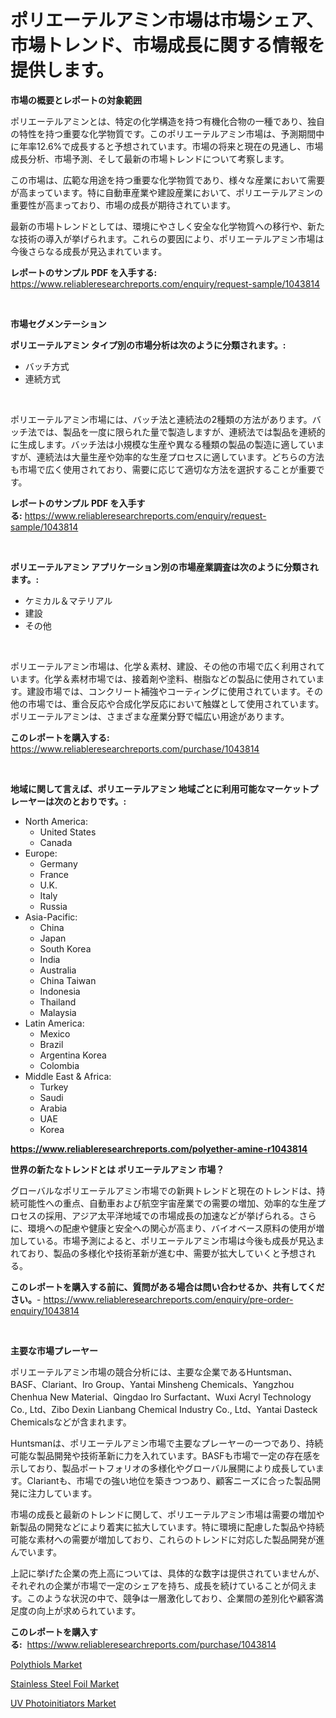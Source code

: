 <p><h1>ポリエーテルアミン市場は市場シェア、市場トレンド、市場成長に関する情報を提供します。</h1></p><p><strong>市場の概要とレポートの対象範囲</strong></p>
<p><p>ポリエーテルアミンとは、特定の化学構造を持つ有機化合物の一種であり、独自の特性を持つ重要な化学物質です。このポリエーテルアミン市場は、予測期間中に年率12.6%で成長すると予想されています。市場の将来と現在の見通し、市場成長分析、市場予測、そして最新の市場トレンドについて考察します。</p><p>この市場は、広範な用途を持つ重要な化学物質であり、様々な産業において需要が高まっています。特に自動車産業や建設産業において、ポリエーテルアミンの重要性が高まっており、市場の成長が期待されています。</p><p>最新の市場トレンドとしては、環境にやさしく安全な化学物質への移行や、新たな技術の導入が挙げられます。これらの要因により、ポリエーテルアミン市場は今後さらなる成長が見込まれています。</p></p>
<p><strong>レポートのサンプル PDF を入手する:</strong> <a href="https://www.reliableresearchreports.com/enquiry/request-sample/1043814">https://www.reliableresearchreports.com/enquiry/request-sample/1043814</a></p>
<p>&nbsp;</p>
<p><strong>市場セグメンテーション</strong></p>
<p><strong>ポリエーテルアミン タイプ別の市場分析は次のように分類されます。:</strong></p>
<p><ul><li>バッチ方式</li><li>連続方式</li></ul></p>
<p>&nbsp;</p>
<p><p>ポリエーテルアミン市場には、バッチ法と連続法の2種類の方法があります。バッチ法では、製品を一度に限られた量で製造しますが、連続法では製品を連続的に生成します。バッチ法は小規模な生産や異なる種類の製品の製造に適していますが、連続法は大量生産や効率的な生産プロセスに適しています。どちらの方法も市場で広く使用されており、需要に応じて適切な方法を選択することが重要です。</p></p>
<p><strong>レポートのサンプル PDF を入手する:</strong>&nbsp;<a href="https://www.reliableresearchreports.com/enquiry/request-sample/1043814">https://www.reliableresearchreports.com/enquiry/request-sample/1043814</a></p>
<p>&nbsp;</p>
<p><strong> ポリエーテルアミン アプリケーション別の市場産業調査は次のように分類されます。:</strong></p>
<p><ul><li>ケミカル＆マテリアル</li><li>建設</li><li>その他</li></ul></p>
<p>&nbsp;</p>
<p><p>ポリエーテルアミン市場は、化学＆素材、建設、その他の市場で広く利用されています。化学＆素材市場では、接着剤や塗料、樹脂などの製品に使用されています。建設市場では、コンクリート補強やコーティングに使用されています。その他の市場では、重合反応や合成化学反応において触媒として使用されています。ポリエーテルアミンは、さまざまな産業分野で幅広い用途があります。</p></p>
<p><strong>このレポートを購入する:</strong>&nbsp; <a href="https://www.reliableresearchreports.com/purchase/1043814">https://www.reliableresearchreports.com/purchase/1043814</a></p>
<p>&nbsp;</p>
<p><strong>地域に関して言えば、ポリエーテルアミン 地域ごとに利用可能なマーケットプレーヤーは次のとおりです。:</strong></p>
<p><ul>
    <li>
        North America:
        <ul>
            <li>United States</li>
            <li>Canada</li>
        </ul>
    </li>
    <li>
        Europe:
        <ul>
            <li>Germany</li>
            <li>France</li>
            <li>U.K.</li>
            <li>Italy</li>
            <li>Russia</li>
        </ul>
    </li>
    <li>
        Asia-Pacific:
        <ul>
            <li>China</li>
            <li>Japan</li>
            <li>South Korea</li>
            <li>India</li>
            <li>Australia</li>
            <li>China Taiwan</li>
            <li>Indonesia</li>
            <li>Thailand</li>
            <li>Malaysia</li>
        </ul>
    </li>
    <li>
        Latin America:
        <ul>
            <li>Mexico</li>
            <li>Brazil</li>
            <li>Argentina Korea</li>
            <li>Colombia</li>
        </ul>
    </li>
    <li>
        Middle East & Africa:
        <ul>
            <li>Turkey</li>
            <li>Saudi</li>
            <li>Arabia</li>
            <li>UAE</li>
            <li>Korea</li>
        </ul>
    </li>
    </ul></p>
<p><strong><a href="https://www.reliableresearchreports.com/polyether-amine-r1043814">https://www.reliableresearchreports.com/polyether-amine-r1043814</a></strong>&nbsp;</p>
<p><strong>世界の新たなトレンドとは ポリエーテルアミン 市場？</strong></p>
<p><p>グローバルなポリエーテルアミン市場での新興トレンドと現在のトレンドは、持続可能性への重点、自動車および航空宇宙産業での需要の増加、効率的な生産プロセスの採用、アジア太平洋地域での市場成長の加速などが挙げられる。さらに、環境への配慮や健康と安全への関心が高まり、バイオベース原料の使用が増加している。市場予測によると、ポリエーテルアミン市場は今後も成長が見込まれており、製品の多様化や技術革新が進む中、需要が拡大していくと予想される。</p></p>
<p><strong>このレポートを購入する前に、質問がある場合は問い合わせるか、共有してください。</strong>- <a href="https://www.reliableresearchreports.com/enquiry/pre-order-enquiry/1043814">https://www.reliableresearchreports.com/enquiry/pre-order-enquiry/1043814</a></p>
<p>&nbsp;</p>
<p><strong>主要な市場プレーヤー</strong></p>
<p><p>ポリエーテルアミン市場の競合分析には、主要な企業であるHuntsman、BASF、Clariant、Iro Group、Yantai Minsheng Chemicals、Yangzhou Chenhua New Material、Qingdao Iro Surfactant、Wuxi Acryl Technology Co., Ltd、Zibo Dexin Lianbang Chemical Industry Co., Ltd、Yantai Dasteck Chemicalsなどが含まれます。</p><p>Huntsmanは、ポリエーテルアミン市場で主要なプレーヤーの一つであり、持続可能な製品開発や技術革新に力を入れています。BASFも市場で一定の存在感を示しており、製品ポートフォリオの多様化やグローバル展開により成長しています。Clariantも、市場での強い地位を築きつつあり、顧客ニーズに合った製品開発に注力しています。</p><p>市場の成長と最新のトレンドに関して、ポリエーテルアミン市場は需要の増加や新製品の開発などにより着実に拡大しています。特に環境に配慮した製品や持続可能な素材への需要が増加しており、これらのトレンドに対応した製品開発が進んでいます。</p><p>上記に挙げた企業の売上高については、具体的な数字は提供されていませんが、それぞれの企業が市場で一定のシェアを持ち、成長を続けていることが伺えます。このような状況の中で、競争は一層激化しており、企業間の差別化や顧客満足度の向上が求められています。</p></p>
<p><strong>このレポートを購入する:</strong>&nbsp;&nbsp;<a href="https://www.reliableresearchreports.com/purchase/1043814">https://www.reliableresearchreports.com/purchase/1043814</a></p>
<p><p><a href="https://meowing-lemming-dd3.notion.site/Polythiols-Market-Size-Share-Trends-Analysis-Report-By-Material-By-Type-By-End-user-By-Region--1ec4d086da114f97886fd10c12e4f4e5">Polythiols Market</a></p><p><a href="https://shimmer-gardenia-37a.notion.site/Stainless-Steel-Foil-Market-Offers-Provide-Insightful-Data-for-the-Time-Period-from-2024-to-2031-and-233ce58e8cb74529b642475977d2a2a4">Stainless Steel Foil Market</a></p><p><a href="https://cute-banjo-8ca.notion.site/Global-UV-Photoinitiators-Market-Size-and-Market-Trends-Insights-and-Projections-from-2024-to-2031-5048aec6d49140d191de8498ecad1e5f">UV Photoinitiators Market</a></p></p>
